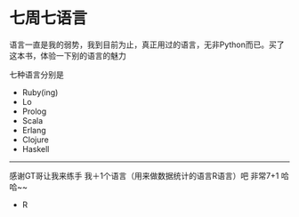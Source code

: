 七周七语言
===

语言一直是我的弱势，我到目前为止，真正用过的语言，无非Python而已。买了这本书，体验一下别的语言的魅力

七种语言分别是

- Ruby(ing)
- Lo
- Prolog
- Scala
- Erlang
- Clojure
- Haskell

***
感谢GT哥让我来练手 我＋1个语言（用来做数据统计的语言R语言）吧 非常7+1 哈哈~~ 

- R
